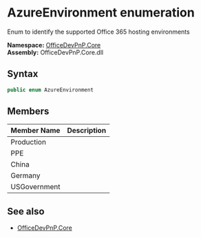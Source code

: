 # AzureEnvironment  enumeration
Enum to identify the supported Office 365 hosting environments  

**Namespace:** [OfficeDevPnP.Core](OfficeDevPnP.Core.md)  
**Assembly:** OfficeDevPnP.Core.dll  
## Syntax
```C#
public enum AzureEnvironment
```
## Members
|**Member Name**|**Description**|
|:-----|:-----|
| Production | 
| PPE | 
| China | 
| Germany | 
| USGovernment | 

## See also
- [OfficeDevPnP.Core](OfficeDevPnP.Core.md)
